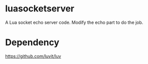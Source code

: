 # luasocketserverA Lua socket echo server code.Modify the echo part to do the job.Dependency===================================https://github.com/luvit/luv